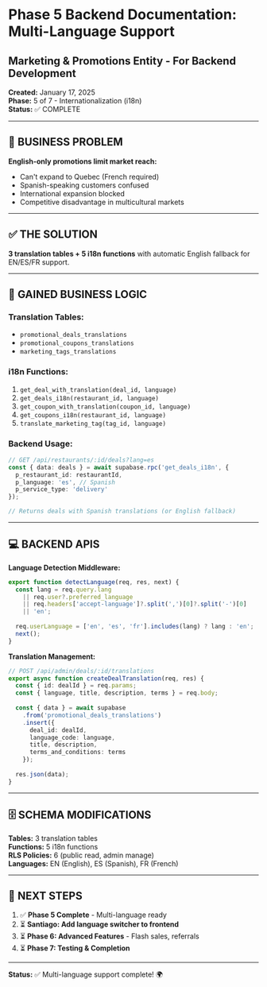 # Phase 5 Backend Documentation: Multi-Language Support  
## Marketing & Promotions Entity - For Backend Development

**Created:** January 17, 2025  
**Phase:** 5 of 7 - Internationalization (i18n)  
**Status:** ✅ COMPLETE

---

## 🚨 **BUSINESS PROBLEM**

**English-only promotions limit market reach:**
- Can't expand to Quebec (French required)
- Spanish-speaking customers confused
- International expansion blocked
- Competitive disadvantage in multicultural markets

---

## ✅ **THE SOLUTION**

**3 translation tables + 5 i18n functions** with automatic English fallback for EN/ES/FR support.

---

## 🧩 **GAINED BUSINESS LOGIC**

### **Translation Tables:**
- `promotional_deals_translations`
- `promotional_coupons_translations`
- `marketing_tags_translations`

### **i18n Functions:**
1. `get_deal_with_translation(deal_id, language)`
2. `get_deals_i18n(restaurant_id, language)`
3. `get_coupon_with_translation(coupon_id, language)`
4. `get_coupons_i18n(restaurant_id, language)`
5. `translate_marketing_tag(tag_id, language)`

### **Backend Usage:**
```typescript
// GET /api/restaurants/:id/deals?lang=es
const { data: deals } = await supabase.rpc('get_deals_i18n', {
  p_restaurant_id: restaurantId,
  p_language: 'es', // Spanish
  p_service_type: 'delivery'
});

// Returns deals with Spanish translations (or English fallback)
```

---

## 💻 **BACKEND APIS**

**Language Detection Middleware:**
```typescript
export function detectLanguage(req, res, next) {
  const lang = req.query.lang 
    || req.user?.preferred_language 
    || req.headers['accept-language']?.split(',')[0]?.split('-')[0] 
    || 'en';
    
  req.userLanguage = ['en', 'es', 'fr'].includes(lang) ? lang : 'en';
  next();
}
```

**Translation Management:**
```typescript
// POST /api/admin/deals/:id/translations
export async function createDealTranslation(req, res) {
  const { id: dealId } = req.params;
  const { language, title, description, terms } = req.body;
  
  const { data } = await supabase
    .from('promotional_deals_translations')
    .insert({
      deal_id: dealId,
      language_code: language,
      title, description,
      terms_and_conditions: terms
    });
    
  res.json(data);
}
```

---

## 🗄️ **SCHEMA MODIFICATIONS**

**Tables:** 3 translation tables  
**Functions:** 5 i18n functions  
**RLS Policies:** 6 (public read, admin manage)  
**Languages:** EN (English), ES (Spanish), FR (French)

---

## 🚀 **NEXT STEPS**

1. ✅ **Phase 5 Complete** - Multi-language ready
2. ⏳ **Santiago: Add language switcher to frontend**
3. ⏳ **Phase 6: Advanced Features** - Flash sales, referrals
4. ⏳ **Phase 7: Testing & Completion**

---

**Status:** ✅ Multi-language support complete! 🌍

